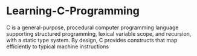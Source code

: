 # Learning-C-Programming
C is a general-purpose, procedural computer programming language supporting structured programming, lexical variable scope, and recursion, with a static type system. By design, C provides constructs that map efficiently to typical machine instructions
